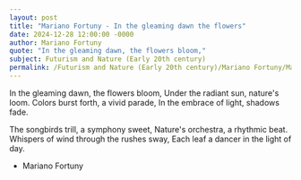 ```yaml
---
layout: post
title: "Mariano Fortuny - In the gleaming dawn the flowers"
date: 2024-12-28 12:00:00 -0000
author: Mariano Fortuny
quote: "In the gleaming dawn, the flowers bloom,"
subject: Futurism and Nature (Early 20th century)
permalink: /Futurism and Nature (Early 20th century)/Mariano Fortuny/Mariano Fortuny - In the gleaming dawn the flowers
---
```


In the gleaming dawn, the flowers bloom,
Under the radiant sun, nature's loom.
Colors burst forth, a vivid parade,
In the embrace of light, shadows fade.

The songbirds trill, a symphony sweet,
Nature's orchestra, a rhythmic beat.
Whispers of wind through the rushes sway,
Each leaf a dancer in the light of day.

- Mariano Fortuny
